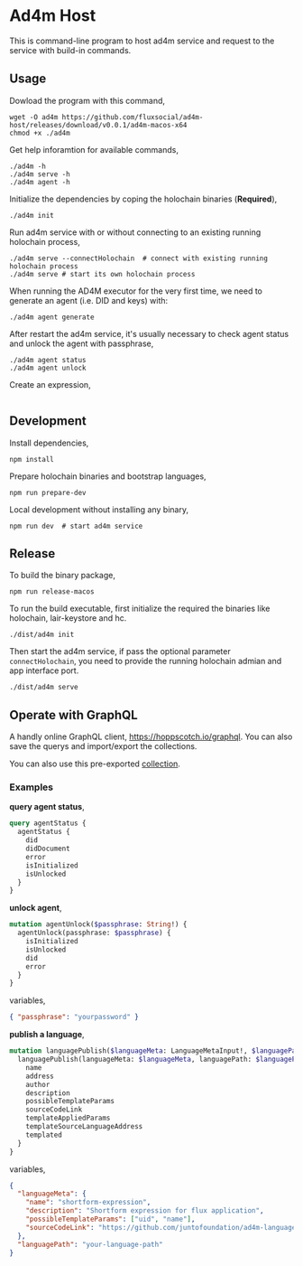 # Ad4m Host

This is command-line program to host ad4m service and request to the service with build-in commands.

## Usage

Dowload the program with this command,

```shell
wget -O ad4m https://github.com/fluxsocial/ad4m-host/releases/download/v0.0.1/ad4m-macos-x64
chmod +x ./ad4m
```

Get help inforamtion for available commands,

```shell
./ad4m -h
./ad4m serve -h
./ad4m agent -h
```

Initialize the dependencies by coping the holochain binaries (**Required**),

```shell
./ad4m init
```

Run ad4m service with or without connecting to an existing running holochain process,

```shell
./ad4m serve --connectHolochain  # connect with existing running holochain process
./ad4m serve # start its own holochain process
```

When running the AD4M executor for the very first time, we need to generate an agent (i.e. DID and keys) with:

```shell
./ad4m agent generate
```

After restart the ad4m service, it's usually necessary to check agent status and unlock the agent with passphrase,

```shell
./ad4m agent status
./ad4m agent unlock
```

Create an expression,

```shell
```

## Development

Install dependencies,

```shell
npm install
```

Prepare holochain binaries and bootstrap languages,

```shell
npm run prepare-dev
```

Local development without installing any binary,

```shell
npm run dev  # start ad4m service
```

## Release

To build the binary package,

```shell
npm run release-macos
```

To run the build executable, first initialize the required the binaries like holochain, lair-keystore and hc.

```shell
./dist/ad4m init
```

Then start the ad4m service, if pass the optional parameter `connectHolochain`, you need to provide the running holochain admian and app interface port.

```shell
./dist/ad4m serve
```

## Operate with GraphQL

A handly online GraphQL client, https://hoppscotch.io/graphql. You can also save the querys and import/export the collections.

You can also use this pre-exported [collection](docs/hoppscotch-ad4m-graphql-operations.json).

### Examples

**query agent status**,

```graphql
query agentStatus {
  agentStatus {
    did
    didDocument
    error
    isInitialized
    isUnlocked
  }
}
```

**unlock agent**,

```graphql
mutation agentUnlock($passphrase: String!) {
  agentUnlock(passphrase: $passphrase) {
    isInitialized
    isUnlocked
    did
    error
  }
}
```

variables,

```json
{ "passphrase": "yourpassword" }
```

**publish a language**,

```graphql
mutation languagePublish($languageMeta: LanguageMetaInput!, $languagePath: String!) {
  languagePublish(languageMeta: $languageMeta, languagePath: $languagePath) {
    name
    address
    author
    description
    possibleTemplateParams
    sourceCodeLink
    templateAppliedParams
    templateSourceLanguageAddress
    templated
  }
}
```

variables,

```json
{ 
  "languageMeta": {
    "name": "shortform-expression",
    "description": "Shortform expression for flux application",
    "possibleTemplateParams": ["uid", "name"],
    "sourceCodeLink": "https://github.com/juntofoundation/ad4m-languages"
  },
  "languagePath": "your-language-path"
}
```
